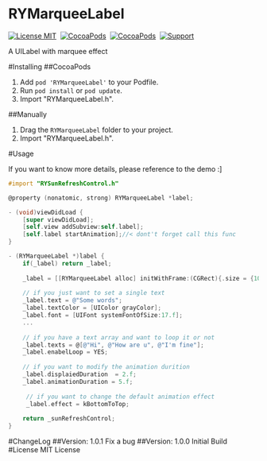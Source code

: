 # RYMarqueeLabel
[![License MIT](https://img.shields.io/badge/license-MIT-green.svg?style=flat-square)](https://raw.githubusercontent.com/UrbanHooker/RYMarqueeLabel/master/LICENSE)&nbsp;
[![CocoaPods](http://img.shields.io/cocoapods/v/RYMarqueeLabel.svg?style=flat-square)](http://cocoapods.org/?q=RYMarqueeLabel)&nbsp;
[![CocoaPods](http://img.shields.io/cocoapods/p/RYMarqueeLabel.svg?style=flat-square)](http://cocoapods.org/?q=RYMarqueeLabel)&nbsp;
[![Support](https://img.shields.io/badge/support-iOS%206%2B%20-blue.svg?style=flat-square)](https://www.apple.com/nl/ios/)&nbsp;

A UILabel with marquee effect

#Installing
##CocoaPods
1. Add `pod 'RYMarqueeLabel'` to your Podfile.
2. Run `pod install` or `pod update`.
3. Import "RYMarqueeLabel.h".


##Manually
1. Drag the `RYMarqueeLabel` folder to your project.
2. Import "RYMarqueeLabel.h".

#Usage

If you want to know more details, please reference to the demo :]

```objective-c
#import "RYSunRefreshControl.h"

@property (nonatomic, strong) RYMarqueeLabel *label;

- (void)viewDidLoad {
    [super viewDidLoad];
    [self.view addSubview:self.label];
    [self.label startAnimation];//< dont't forget call this func
}

- (RYMarqueeLabel *)label {
    if(_label) return _label;
    
    _label = [[RYMarqueeLabel alloc] initWithFrame:(CGRect){.size = {100, 50}}];
    
    // if you just want to set a single text
    _label.text = @"Some words";
    _label.textColor = [UIColor grayColor];
    _label.font = [UIFont systemFontOfSize:17.f];
    ...
    
    // if you have a text array and want to loop it or not
    _label.texts = @[@"Hi", @"How are u", @"I'm fine"];
    _label.enabelLoop = YES;
    
    // if you want to modify the animation durition
    _label.displaiedDuration  = 2.f;
    _label.animationDuration = 5.f;
    
	 // if you want to change the default animation effect
	 _label.effect = kBottomToTop;
    
    return _sunRefreshControl;
}

```

#ChangeLog
##Version: 1.0.1
Fix a bug
##Version: 1.0.0
Initial Build
#License
MIT License


